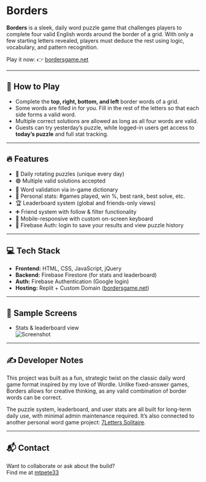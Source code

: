 # Borders

**Borders** is a sleek, daily word puzzle game that challenges players to complete four valid English words around the border of a grid. With only a few starting letters revealed, players must deduce the rest using logic, vocabulary, and pattern recognition.

Play it now: 👉 [bordersgame.net](https://bordersgame.net)

---

## 🧠 How to Play

- Complete the **top, right, bottom, and left** border words of a grid.
- Some words are filled in for you. Fill in the rest of the letters so that each side forms a valid word.
- Multiple correct solutions are allowed as long as all four words are valid.
- Guests can try yesterday’s puzzle, while logged-in users get access to **today’s puzzle** and full stat tracking.

---

## 🔥 Features

- 🧩 Daily rotating puzzles (unique every day)
- 🟢 Multiple valid solutions accepted
- 🧠 Word validation via in-game dictionary
- 🧮 Personal stats: #games played, win %, best rank, best solve, etc.
- 🏆 Leaderboard system (global and friends-only views)
- ➕ Friend system with follow & filter functionality
- 📱 Mobile-responsive with custom on-screen keyboard
- 🔐 Firebase Auth: login to save your results and view puzzle history

---

## 💻 Tech Stack

- **Frontend:** HTML, CSS, JavaScript, jQuery
- **Backend:** Firebase Firestore (for stats and leaderboard)
- **Auth:** Firebase Authentication (Google login)
- **Hosting:** Replit + Custom Domain ([bordersgame.net](https://bordersgame.net))

---

## 📸 Sample Screens

- Stats & leaderboard view  
![Screenshot](https://github.com/mtpete33/borders-game/assets/your-image-here.png)

---

## ✍️ Developer Notes

This project was built as a fun, strategic twist on the classic daily word game format inspired by my love of Wordle. Unlike fixed-answer games, Borders allows for creative thinking, as any valid combination of border words can be correct.

The puzzle system, leaderboard, and user stats are all built for long-term daily use, with minimal admin maintenance required. It’s also connected to another personal word game project: [7Letters Solitaire](https://github.com/mtpete33/7letters-solitaire).

---

## 📬 Contact

Want to collaborate or ask about the build?  
Find me at [mtpete33](https://github.com/mtpete33)

